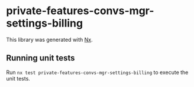 # private-features-convs-mgr-settings-billing

This library was generated with [Nx](https://nx.dev).

## Running unit tests

Run `nx test private-features-convs-mgr-settings-billing` to execute the unit tests.
